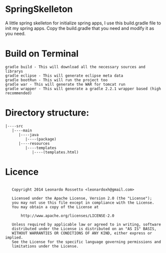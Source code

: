 SpringSkelleton
===============
A little spring skelleton for initialize spring apps, I use this build.gradle file to init my spring apps.
Copy the build.gradle that you need and modify it as you need.


Build on Terminal
===============
```
gradle build - This will download all the necessary sources and librarys
gradle eclipse - This will generate eclipse meta data
gradle bootRun - This will run the project too
gradle war - This will generate the WAR for tomcat run
gradle wrapper - This will generate a gradle 2.2.1 wrapper based (high recommended)
```

Directory structure:
===============
```
|----src
   |----main
      |----java
         |----(package)
      |----resources
         |----templates
            |----(templates.html)
```

Licence
===============
```

   Copyright 2014 Leonardo Rossetto <leonardoxh@gmail.com>

   Licensed under the Apache License, Version 2.0 (the "License");
   you may not use this file except in compliance with the License.
   You may obtain a copy of the License at

       http://www.apache.org/licenses/LICENSE-2.0

   Unless required by applicable law or agreed to in writing, software
   distributed under the License is distributed on an "AS IS" BASIS,
   WITHOUT WARRANTIES OR CONDITIONS OF ANY KIND, either express or implied.
   See the License for the specific language governing permissions and
   limitations under the License.
   
```
